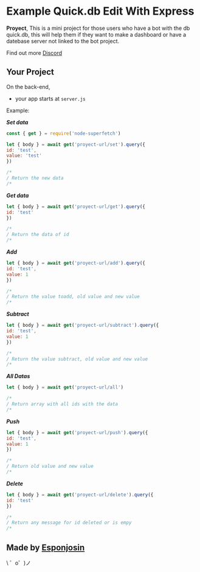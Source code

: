 Example Quick.db Edit With Express
=================

**Proyect**, This is a mini project for those users who have a bot with the db quick.db, this will help them if they want to make a dashboard or have a datebase server not linked to the bot project.

Find out more [Discord](https://discord.gg/PY5PKfk)


Your Project
------------

On the back-end,
- your app starts at `server.js`

Example:

***Set data***
```js
const { get } = require('node-superfetch')

let { body } = await get('proyect-url/set').query({
id: 'test',
value: 'test'
})

/*
/ Return the new data
/*
```

***Get data***

```js
let { body } = await get('proyect-url/get').query({
id: 'test'
})

/*
/ Return the data of id
/*
```

***Add***

```js
let { body } = await get('proyect-url/add').query({
id: 'test',
value: 1
})

/*
/ Return the value toadd, old value and new value
/*
```

***Subtract***

```js
let { body } = await get('proyect-url/subtract').query({
id: 'test',
value: 1
})

/*
/ Return the value subtract, old value and new value
/*
```

***All Datas***

```js
let { body } = await get('proyect-url/all')

/*
/ Return array with all ids with the data
/*
```

***Push***

```js
let { body } = await get('proyect-url/push').query({
id: 'test',
value: 1
})

/*
/ Return old value and new value
/*
```

***Delete***

```js
let { body } = await get('proyect-url/delete').query({
id: 'test'
})

/*
/ Return any message for id deleted or is empy
/*
```


Made by [Esponjosin](https://discord.gg/PY5PKfk)
-------------------

\ ゜o゜)ノ
